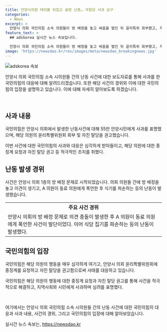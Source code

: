 ```yaml
---
title: 안양시의원 테이블 뒤집고 술판 난동… 국힘당 사과 요구
categories:
  - News
excerpt: >
  안양시 의회 국민의힘 소속 의원들이 방 배정을 놓고 싸움을 벌인 뒤 윤리특위 회부됐고, 자진 탈당을 권고받았다. 소란의 주범인 A 의원은 사과하며 사건을 매우 무겁게 받아들였다고 전했으며, 국민의힘 의원들은 체질개선과 책임감 있는 의정활동을 약속했다. 이에 대한 해명과 함께 A 의원이 폭언하고 난동을 부린 것으로 전해졌으며, 폭행을 당한 의원의 주장도 제시됐다. 국민의힘은 사건 발생한 식당에 사과하고 파손한 식기 비용을 포함해 추가 비용을 지불했다고 밝혔다.
feature_text: >
  ## adskorea 실시간 뉴스 속보입니다.

  안양시 의회 국민의힘 소속 의원들이 방 배정을 놓고 싸움을 벌인 뒤 윤리특위 회부됐고, 자진 탈당을 권고받았다. 소란의 주범인 A 의원은 사과하며 사건을 매우 무겁게 받아들였다고 전했으며, 국민의힘 의원들은 체질개선과 책임감 있는 의정활동을 약속했다. 이에 대한 해명과 함께 A 의원이 폭언하고 난동을 부린 것으로 전해졌으며, 폭행을 당한 의원의 주장도 제시됐다. 국민의힘은 사건 발생한 식당에 사과하고 파손한 식기 비용을 포함해 추가 비용을 지불했다고 밝혔다.
image: 'https://newsdao.kr/res/images/meta/newsdao_breakingnews.jpg'
---
```


<p><img src="https://newsdao.kr/res/images/meta/newsdao_breakingnews.jpg" alt="adskorea 속보" /></p>

<p>안양시 의회 국민의힘 소속 시의원들 간의 난동 사건에 대한 보도자료를 통해 사과를 한 국민의힘의 대응에 대해 알려드리겠습니다. 또한 해당 사건의 경위와 이에 대한 국민의힘의 입장을 설명하고 있습니다. 이에 대해 자세히 알아보도록 하겠습니다.</p>

<p data-ke-size="size16">&nbsp;</p>

<h2>사과 내용</h2>

<p>국민의힘은 안양시 의회에서 발생한 난동사건에 대해 55만 안양시민에게 사과를 표명했으며, 해당 의원의 윤리특별위원회 회부 및 자진 탈당을 권고했습니다.</p>

<p data-ke-size="size16">이번 사건에 대한 국민의힘의 사과와 대응은 심각하게 받아들이고, 해당 의원에 대한 중징계 요청과 자진 탈당 권고 등 적극적인 조치를 취했다.</p>

<h2>난동 발생 경위</h2>

<p>사건은 안양시 의회 1층의 방 배정 문제로 시작되었습니다. 의회 의원들 간에 방 배정을 놓고 이견이 생기고, A 의원이 동료 의원에게 폭언한 후 식기를 파손하는 등의 난동이 발생했습니다.</p>

<table>
  <tr>
    <td style="text-align: center; height: 17px;"><b>주요 사건 경위</b></td>
  </tr>
  <tr>
    <td>안양시 의회의 방 배정 문제로 의견 충돌이 발생한 후 A 의원이 동료 의원에게 폭언한 사건이 발단이었다. 이어 식당 집기를 파손하는 등의 난동이 발생했다.</td>
  </tr>
</table>

<h2>국민의힘의 입장</h2>

<p>국민의힘은 해당 의원의 행동을 매우 심각하게 여기고, 안양시 의회 윤리특별위원회에 중징계를 요청하고 자진 탈당을 권고함으로써 사태를 대응하고 있습니다.</p>

<p data-ke-size="size16">국민의힘은 해당 의원의 행동에 대한 중징계 요청과 자진 탈당 권고를 통해 사건을 적극적으로 해결하고, 지역사회와 시민에게 사과하며 심려를 표명했다.</p>

<p data-ke-size="size16">&nbsp;</p>

<p>여기에서는 안양시 의회 국민의힘 소속 시의원들 간의 난동 사건에 대한 국민의힘의 대응과 사과 내용, 사건의 경위, 그리고 국민의힘의 입장에 대해 알아보았습니다. </p>
실시간 뉴스 속보는, <a href="https://newsdao.kr" rel="dofollow">https://newsdao.kr</a>


